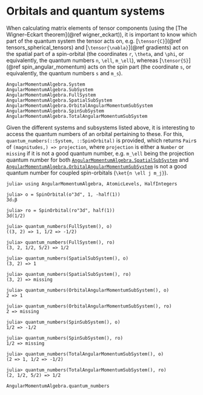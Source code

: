 # Orbitals and quantum systems

When calculating matrix elements of tensor components (using the [The
Wigner–Eckart theorem](@ref wigner_eckart)), it is important to know
which part of the quantum system the tensor acts on,
e.g. [``\tensor{C}``](@ref tensors_spherical_tensors) and
[``\tensor{\nabla}``](@ref gradients) act on the spatial part of a
spin-orbital (the coordinates ``r``, ``\theta``, and ``\phi``, or
equivalently, the quantum numbers ``n``, ``\ell``, ``m_\ell``),
whereas [``\tensor{S}``](@ref spin_angular_momentum) acts on the spin
part (the coordinate ``s``, or equivalently, the quantum numbers ``s``
and ``m_s``).


```@docs
AngularMomentumAlgebra.System
AngularMomentumAlgebra.SubSystem
AngularMomentumAlgebra.FullSystem
AngularMomentumAlgebra.SpatialSubSystem
AngularMomentumAlgebra.OrbitalAngularMomentumSubSystem
AngularMomentumAlgebra.SpinSubSystem
AngularMomentumAlgebra.TotalAngularMomentumSubSystem
```

Given the different systems and subsystems listed above, it is
interesting to access the quantum numbers of an orbital pertaining to
these. For this, `quantum_numbers(::System, ::SpinOrbital)` is provided,
which returns `Pair`s of `(magnitudes,) => projection`, where
`projection` is either a `Number` or `missing` if it is not a good
quantum number, e.g. ``m_\ell`` being the projection quantum number
for both [`AngularMomentumAlgebra.SpatialSubSystem`](@ref) and
[`AngularMomentumAlgebra.OrbitalAngularMomentumSubSystem`](@ref) is
not a good quantum number for coupled spin-orbitals (``\ket{n \ell j
m_j}``).

```jldoctest
julia> using AngularMomentumAlgebra, AtomicLevels, HalfIntegers

julia> o = SpinOrbital(o"3d", 1, -half(1))
3d₁β

julia> ro = SpinOrbital(ro"3d", half(1))
3d(1/2)

julia> quantum_numbers(FullSystem(), o)
((3, 2) => 1, 1/2 => -1/2)

julia> quantum_numbers(FullSystem(), ro)
(3, 2, 1/2, 5/2) => 1/2

julia> quantum_numbers(SpatialSubSystem(), o)
(3, 2) => 1

julia> quantum_numbers(SpatialSubSystem(), ro)
(3, 2) => missing

julia> quantum_numbers(OrbitalAngularMomentumSubSystem(), o)
2 => 1

julia> quantum_numbers(OrbitalAngularMomentumSubSystem(), ro)
2 => missing

julia> quantum_numbers(SpinSubSystem(), o)
1/2 => -1/2

julia> quantum_numbers(SpinSubSystem(), ro)
1/2 => missing

julia> quantum_numbers(TotalAngularMomentumSubSystem(), o)
(2 => 1, 1/2 => -1/2)

julia> quantum_numbers(TotalAngularMomentumSubSystem(), ro)
(2, 1/2, 5/2) => 1/2
```

```@docs
AngularMomentumAlgebra.quantum_numbers
```
